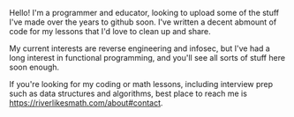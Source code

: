 Hello! I'm a programmer and educator, looking to upload some of the stuff I've made over the years to github soon. I've written a decent abmount of code for my lessons that I'd love to clean up and share.  

My current interests are reverse engineering and infosec, but I've had a long interest in functional programming, and you'll see all sorts of stuff here soon enough.

If you're looking for my coding or math lessons, including interview prep such as data structures and algorithms, best place to reach me is https://riverlikesmath.com/about#contact. 
<!---
RiverLikesMath/RiverLikesMath is a ✨ special ✨ repository because its `README.md` (this file) appears on your GitHub profile.
You can click the Preview link to take a look at your changes.
--->

